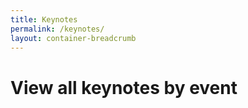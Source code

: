 ```yaml
---
title: Keynotes
permalink: /keynotes/
layout: container-breadcrumb
---
```

# View all keynotes by event